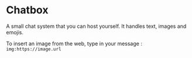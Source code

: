 # Chatbox

A small chat system that you can host yourself.
It handles text, images and emojis.

To insert an image from the web, type in your message :
`img:https://image.url`
